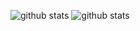 
![github stats](https://github-readme-stats.vercel.app/api?username=AndriyKalashnykov&show_icons=true)
![github stats](https://github-readme-stats.vercel.app/api/top-langs/?username=AndriyKalashnykov&layout=compact)

<!--
**AndriyKalashnykov/andriykalashnykov** is a ✨ _special_ ✨ repository because its `README.md` (this file) appears on your GitHub profile.

Here are some ideas to get you started:

- 🔭 I’m currently working on ...
- 🌱 I’m currently learning ...
- 👯 I’m looking to collaborate on ...
- 🤔 I’m looking for help with ...
- 💬 Ask me about ...
- 📫 How to reach me: ...
- 😄 Pronouns: ...
- ⚡ Fun fact: ...
-->
